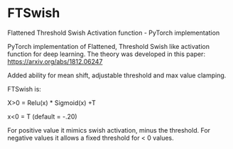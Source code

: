 # FTSwish
Flattened Threshold Swish Activation function - PyTorch implementation 

PyTorch implementation of Flattened, Threshold Swish like activation function for deep learning.  The theory was developed in this paper:
https://arxiv.org/abs/1812.06247

Added ability for mean shift, adjustable threshold and max value clamping.

FTSwish is:

X>0 = Relu(x) * Sigmoid(x) +T

x<0 = T  (default = -.20)

For positive value it mimics swish activation, minus the threshold.  For negative values it allows a fixed threshold for < 0 values. 
